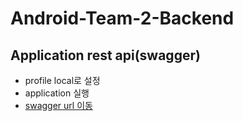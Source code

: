 # Android-Team-2-Backend

## Application rest api(swagger)
- profile local로 설정
- application 실행
- <a href="http://localhost:8080/swagger-ui/index.html">swagger url 이동</a>
